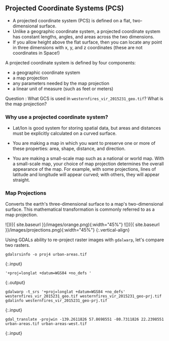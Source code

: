 ---
---

## Projected Coordinate Systems (PCS)

- A projected coordinate system (PCS) is defined on a flat, two-dimensional surface.
- Unlike a geographic coordinate system, a projected coordinate system has constant lengths, angles, and areas across the two dimensions. 
- If you allow height above the flat surface, then you can locate any point in three dimensions with x, y, and z coordinates (these are not coordinates in Space!)

<!--split-->

A projected coordinate system is defined by four components:

- a geographic coordinate system
- a map projection
- any parameters needed by the map projection
- a linear unit of measure (such as feet or meters)

Question
: What GCS is used in `westernfires_vir_2015231_geo.tif`? What is the map projection?

<!--split-->

### Why use a projected coordinate system?

- Lat/lon is good system for storing spatial data, but areas and distances must be explicitly calculated on a curved surface.
  
- You are making a map in which you want to preserve one or more of these properties: area, shape, distance, and direction.

- You are making a small-scale map such as a national or world map. With a small-scale map, your choice of map projection determines the overall appearance of the map. For example, with some projections, lines of latitude and longitude will appear curved; with others, they will appear straight.

<!--split-->

### Map Projections

Converts the earth's three-dimensional surface to a map's two-dimensional surface. This mathematical transformation is commonly referred to as a map projection. 

![]({{ site.baseurl }}/images/orange.png){:width="45%"}
![]({{ site.baseurl }}/images/projections.png){:width="45%"}
{:.vertical-align}

<!--split-->

Using GDALs ability to re-project raster images with `gdalwarp`, let's compare two rasters.

~~~
gdalsrsinfo -o proj4 urban-areas.tif 
~~~
{:.input}

~~~
'+proj=longlat +datum=WGS84 +no_defs '
~~~
{:.output}

~~~
gdalwarp -t_srs '+proj=longlat +datum=WGS84 +no_defs' westernfires_vir_2015231_geo.tif westernfires_vir_2015231_geo-prj.tif
gdalinfo westernfires_vir_2015231_geo-prj.tif
~~~
{:.input}

~~~
gdal_translate -projwin -139.2611826 57.8698551 -80.7311826 22.2398551 urban-areas.tif urban-areas-west.tif
~~~
{:.input}
